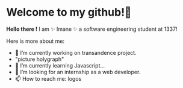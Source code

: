 # Welcome to my github!👋


**Hello there !** I am ✨ Imane ✨ a software engineering student at 1337!

Here is more about me:

- 🔭 I’m currently working on transandence project.
- "picture holygraph"
- 🌱 I’m currently learning Javascript...
- 👯 I’m looking for an internship as a web developer.
- 📫 How to reach me: logos

